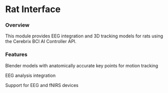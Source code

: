 # Rat Interface

### Overview

This module provides EEG integration and 3D tracking models for rats using the Cerebrix BCI AI Controller API.

### Features

Blender models with anatomically accurate key points for motion tracking

EEG analysis integration

Support for EEG and fNIRS devices
